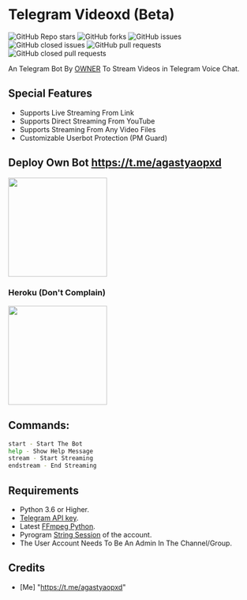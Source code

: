 # Telegram Videoxd (Beta)
![GitHub Repo stars](https://img.shields.io/github/stars/tushargg-creator/Videoxd?color=blue&style=flat)
![GitHub forks](https://img.shields.io/github/forks/tushargg-creator/Videoxd?color=green&style=flat)
![GitHub issues](https://img.shields.io/github/issues/tushargg-creator/Videoxd)
![GitHub closed issues](https://img.shields.io/github/issues-closed/tushargg-creator/Videoxd)
![GitHub pull requests](https://img.shields.io/github/issues-pr/tushargg-creator/Videoxdt) 
![GitHub closed pull requests](https://img.shields.io/github/issues-pr-closed/tushargg-creator/Videoxd)


An Telegram Bot By [OWNER](https://t.me/agastyaopxd) To Stream Videos in Telegram Voice Chat.

## Special Features

- Supports Live Streaming From Link
- Supports Direct Streaming From YouTube
- Supports Streaming From Any Video Files
- Customizable Userbot Protection (PM Guard)

## Deploy Own Bot https://t.me/agastyaopxd
<p><a href="https://railway.app/new/template?template=https%3A%2F%2Fgithub.com%2FAsmSafone%2FVideoPlayerBot&envs=API_ID%2CAPI_HASH%2CBOT_TOKEN%2CSESSION_STRING%2CCHAT_ID%2CAUTH_USERS%2CBOT_USERNAME%2CREPLY_MESSAGE&optionalEnvs=REPLY_MESSAGE&API_IDDesc=User+Account+Telegram+API_ID+get+it+from+my.telegram.org%2Fapps&API_HASHDesc=User+Account+Telegram+API_HASH+get+it+from+my.telegram.org%2Fapps&BOT_TOKENDesc=Your+Telegram+Bot+Token%2C+get+it+from+%40Botfather+XD&SESSION_STRINGDesc=Pyrogram+Session+String+of+User+Account%2C+get+it+from+%40genStr_robot&CHAT_IDDesc=ID+of+your+Channel+or+Group+where+the+bot+will+works+or+stream+videos&AUTH_USERSDesc=ID+of+Auth+Users+who+can+use+Admin+commands+%28for+multiple+users+seperated+by+space%29&BOT_USERNAMEDesc=Your+Telegram+Bot+Username+without+%40%2C+get+it+from+%40Botfather+XD&REPLY_MESSAGEDesc=A+reply+message+to+those+who+message+the+USER+account+in+PM.+Make+it+blank+if+you+do+not+need+this+feature.&REPLY_MESSAGEDefault=Hello+Sir%2C+I%27m+a+bot+to+stream+videos+on+telegram+voice+chat%2C+not+having+time+to+chat+with+you+%F0%9F%98%82%21&referralCode=SAFONE"><img src="https://img.shields.io/badge/Deploy%20To%20Railway-blueviolet?style=for-the-badge&logo=railway" width="200""/></a></p>

### Heroku (Don't Complain)
<p><a href="https://heroku.com/deploy?template=https://github.com/AsmSafone/VideoPlayerBot"><img src="https://img.shields.io/badge/Deploy%20To%20Heroku-blueviolet?style=for-the-badge&logo=heroku" width="200""/></a></p>

## Commands:
```sh
start - Start The Bot 
help - Show Help Message
stream - Start Streaming
endstream - End Streaming
```

## Requirements
- Python 3.6 or Higher.
- [Telegram API key](https://docs.pyrogram.org/intro/quickstart#enjoy-the-api).
- Latest [FFmpeg Python](https://www.ffmpeg.org/).
- Pyrogram [String Session](http://t.me/genStr_robot) of the account.
- The User Account Needs To Be An Admin In The Channel/Group.


## Credits

- [Me] "https://t.me/agastyaopxd"
